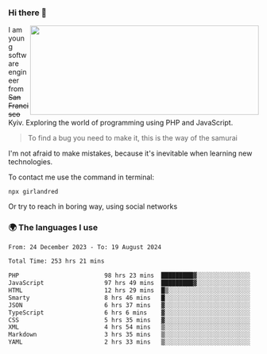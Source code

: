 ### Hi there 👋  

<img align='right' src="https://github-readme-stats.vercel.app/api?username=girlandred&count_private=true&show_icons=true&include_all_commits=true&hide_rank=true&hide_title=true&theme=buefy&card_width=300" width=460 height=180>


I am young software engineer from ~~San Francisco~~ Kyiv. Exploring the world of programming using PHP and JavaScript.


> To find a bug you need to make it, this is the way of the samurai



I'm not afraid to make mistakes, because it's inevitable when learning new technologies.

To contact me use the command in terminal:

```
npx girlandred
```

Or try to reach in boring way, using social networks


### 🌍 The languages I use

<!--START_SECTION:waka-->

```txt
From: 24 December 2023 - To: 19 August 2024

Total Time: 253 hrs 21 mins

PHP                        98 hrs 23 mins  █████████▓░░░░░░░░░░░░░░░   38.83 %
JavaScript                 97 hrs 49 mins  █████████▓░░░░░░░░░░░░░░░   38.61 %
HTML                       12 hrs 29 mins  █▒░░░░░░░░░░░░░░░░░░░░░░░   04.93 %
Smarty                     8 hrs 46 mins   █░░░░░░░░░░░░░░░░░░░░░░░░   03.46 %
JSON                       6 hrs 37 mins   ▓░░░░░░░░░░░░░░░░░░░░░░░░   02.61 %
TypeScript                 6 hrs 6 mins    ▓░░░░░░░░░░░░░░░░░░░░░░░░   02.41 %
CSS                        5 hrs 35 mins   ▓░░░░░░░░░░░░░░░░░░░░░░░░   02.21 %
XML                        4 hrs 54 mins   ▒░░░░░░░░░░░░░░░░░░░░░░░░   01.94 %
Markdown                   3 hrs 35 mins   ▒░░░░░░░░░░░░░░░░░░░░░░░░   01.42 %
YAML                       2 hrs 33 mins   ▒░░░░░░░░░░░░░░░░░░░░░░░░   01.01 %
```

<!--END_SECTION:waka-->
